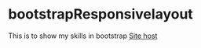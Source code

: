 # bootstrapResponsivelayout
This is to show my skills in bootstrap
[Site host]([https://www.google.com](https://gogo200202.github.io/bootstrapResponsivelayout/)https://gogo200202.github.io/bootstrapResponsivelayout/)
